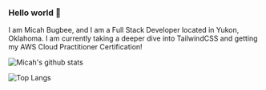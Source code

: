 ### Hello world 👋

I am Micah Bugbee, and I am a Full Stack Developer located in Yukon, Oklahoma.  I am currently taking a deeper dive into TailwindCSS and getting my AWS Cloud Practitioner Certification!

![Micah's github stats](https://github-readme-stats.vercel.app/api?username=micahbugbee)

![Top Langs](https://github-readme-stats.vercel.app/api/top-langs/?username=micahbugbee&theme=tokyonight)


